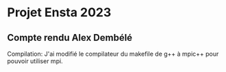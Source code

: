 # Projet Ensta 2023
## Compte rendu Alex Dembélé

Compilation:
J'ai modifié le compilateur du makefile de g++ à mpic++ pour pouvoir utiliser mpi.


